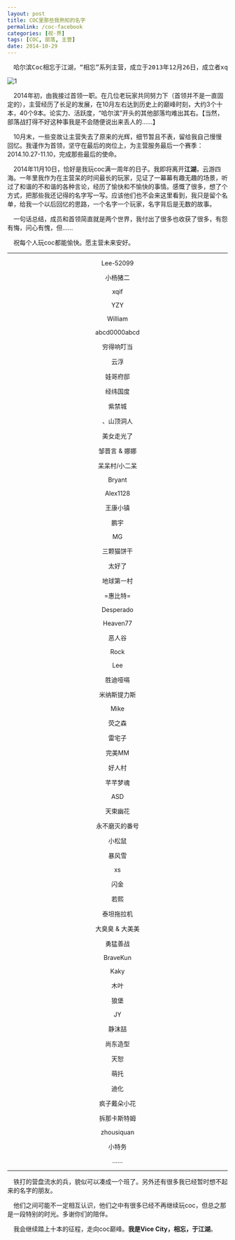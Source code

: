 ```yaml
---
layout: post
title: COC里那些我熟知的名字
permalink: /coc-facebook
categories: [视·界]
tags: [COC, 部落, 主营]
date: 2014-10-29
--- 
```


<pre>　哈尔滨Coc相忘于江湖，“相忘”系列主营，成立于2013年12月26日，成立者xqif。</pre>

![1](http://lanternd.qiniudn.com/Pic4Post/coc-facebook/2014-10-29-17.37.12.png?imageView/0/w/400/ "哈尔滨Coc相忘于江湖")

　2014年初，由我接过首领一职。在几位老玩家共同努力下（首领并不是一直固定的），主营经历了长足的发展，在10月左右达到历史上的巅峰时刻，大约3个十本，40个9本。论实力、活跃度，“哈尔滨”开头的其他部落均难出其右。【当然，部落战打得不好这种事我是不会随便说出来丢人的……】
 
　10月末，一些变故让主营失去了原来的光辉，细节暂且不表，留给我自己慢慢回忆。我谨作为首领，坚守在最后的岗位上，为主营服务最后一个赛季：2014.10.27-11.10，完成那些最后的使命。
 
　2014年11月10日，恰好是我玩coc满一周年的日子。我即将离开**江湖**，云游四海。一年里我作为在主营呆的时间最长的玩家，见证了一幕幕有趣无趣的场景，听过了和谐的不和谐的各种言论，经历了愉快和不愉快的事情。感慨了很多，想了个方式，把那些我还记得的名字写一写。应该他们也不会来这里看到，我只是留个名单，给我一个以后回忆的思路，一个名字一个玩家，名字背后是无数的故事。
 
　一句话总结，成员和首领简直就是两个世界，我付出了很多也收获了很多，有怨有悔，问心有愧，但……
 
　祝每个人玩coc都能愉快。愿主营未来安好。

----

<center>
Lee-52099

小杨猪二
 
xqif
 
YZY
 
William
 
abcd0000abcd
 
穷得响叮当
 
云浮
 
娃哥府邸
 
经纬国度
 
紫禁城
 
、山顶洞人
 
美女走光了
 
邹晋言 & 娜娜
 
呆呆村/小二呆
 
Bryant
 
Alex1128
 
王康小镇
 
鹏宇
 
MG
 
三颗猫饼干
 
太好了
 
地球第一村
 
=惠比特=
 
Desperado
 
Heaven77
 
恶人谷
 
Rock
 
Lee
 
胜迪哑嗝
 
米纳斯提力斯
 
Mike
 
荧之森
 
雷宅子
 
完美MM
 
好人村
 
芊芊梦魂
 
ASD
 
天束幽花
 
永不磨灭的番号
 
小松鼠
 
暴风雪
 
xs
 
闪金
 
若熙
 
泰坦拖拉机
 
大臭臭 & 大美美
 
勇猛善战
 
BraveKun
 
Kaky
 
木叶
 
狼堡
 
JY
 
静沫喆
 
尚东造型

天恕
 
萌托
 
迪化
 
疯子戴朵小花
 
拆那卡斯特姆
 
zhousiquan
 
小特务
 
……
</center>

----

　铁打的营盘流水的兵，貌似可以凑成一个班了。另外还有很多我已经暂时想不起来的名字的朋友。
 
　他们之间可能不一定相互认识，他们之中有很多已经不再继续玩coc，但总之那是一段特别的时光。多谢你们的陪伴。
 
　我会继续踏上十本的征程，走向coc巅峰。**我是Vice City，相忘，于江湖**。
